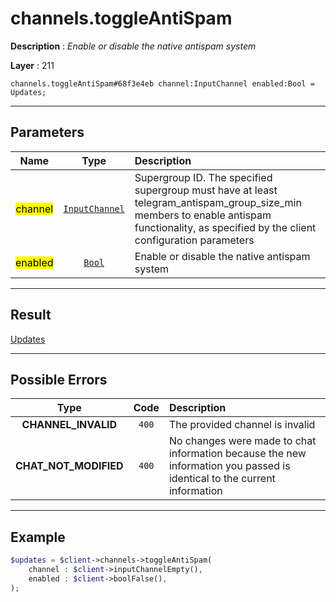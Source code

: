 # channels.toggleAntiSpam

**Description** : *Enable or disable the native antispam system*

**Layer** : 211

```tl
channels.toggleAntiSpam#68f3e4eb channel:InputChannel enabled:Bool = Updates;
```

---

## Parameters

| Name | Type | Description |
| :---: | :---: | :--- |
| <mark>channel</mark> | [`InputChannel`](type/InputChannel) | Supergroup ID. The specified supergroup must have at least telegram_antispam_group_size_min members to enable antispam functionality, as specified by the client configuration parameters |
| <mark>enabled</mark> | [`Bool`](type/Bool) | Enable or disable the native antispam system |

---

## Result

[Updates](type/Updates)

---

## Possible Errors

| Type | Code | Description |
| :---: | :---: | :--- |
| **CHANNEL_INVALID** | `400` | The provided channel is invalid |
| **CHAT_NOT_MODIFIED** | `400` | No changes were made to chat information because the new information you passed is identical to the current information |

---

## Example

```php
$updates = $client->channels->toggleAntiSpam(
	channel : $client->inputChannelEmpty(),
	enabled : $client->boolFalse(),
);
```